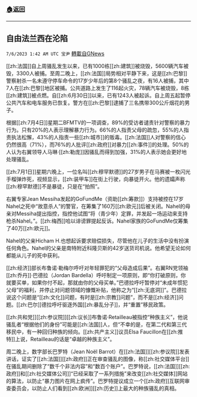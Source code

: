 ###  [:house:返回](README.md)
---


## 自由法兰西在沦陷
`7/6/2023 1:42 AM UTC 宝尹` [轉載自GNews](https://gnews.org/articles/1440411)

[[zh:法国]]自上周骚乱发生以来，已有1000栋[[zh:建筑]]被烧毁，5600辆汽车被毁，3300人被捕。至周二晚上，[[zh:法国]]局势相对平静下来，这是[[zh:巴黎]]警察射杀一名未遵守停车命令的17岁少年后的第8个骚乱之夜，有16人被捕，其中7人在[[zh:巴黎]]地区被捕。公共道路上发生了116起火灾，78辆汽车被烧毁，8栋[[zh:建筑]]被点燃。自[[zh:6月30日]]以来，已有1243人被起诉。自上周五起暂停公共汽车和电车服务已恢复。警方在[[zh:巴黎]]逮捕了三名携带300公斤烟花的男子。

根据[[zh:7月4日]]星期二BFMTV的一项调查，89%的受访者谴责针对警察的暴力行为。只有20%的人表示理解暴力行为。66%的人指责父母的疏忽，55%的人指责执法松懈，43%的人指责一些[[zh:城市]]的贩毒。[[zh:法国]]人对警察的信心仍然很高（71%），而76%的人批评[[zh:政府]]对暴力[[zh:事件]]的处理。50%的人认为右翼领导人马琳·[[zh:勒庞]]因骚乱而得到加强，31%的人表示她会更好地处理骚乱。

[[zh:7月1日]]星期六晚上，一位名叫[[zh:穆罕默德]]的27岁男子在马赛被一枚闪光手榴弹炸死，视频显示，[[zh:装甲车]]在街上行驶，向暴徒开火。他的遗孀声称[[zh:穆罕默德]]不是暴徒，只是在“拍照”。

右翼专家Jean Messiha发起的GoFundMe（资助[[zh:筹款]]）支持被控在17岁Nahel之死中“故意杀人”的警官，在筹集了160万[[zh:欧元]]后被关闭。Nahel的母亲对Messiha提出指控，指控他试图“将（青少年）定罪，并发起一场运动来支持枪杀Nahel。”。[[zh:梅西]]哈以诽谤罪提起反诉。Nahel家族的GoFundMe仅筹集了40万[[zh:欧元]]。

Nahel的父亲Hicham H.也想起诉要求赔偿损失，尽管他在儿子的生活中没有扮演任何角色。Nahel的父亲是南特附近科隆贝斯的42岁送货司机说。他希望无论如何都能从儿子的死中获利。

[[zh:经济]]部长布鲁诺·勒梅尔呼吁对年轻罪犯的“父母造成后果”。右翼RN党领袖[[zh:乔丹]]·巴德拉（Jordan Bardella）呼吁制定一项原则，即“你打破原则，你就要买单，如果你付不起，那就由你的父母买单。”巴德拉呼吁暂停对“未成年惯犯父母”的福利，并停止对问题领域的慷慨补贴，他称之为“[[zh:无底洞]]”。巴德拉说这个问题是“[[zh:文化]]问题，有时是[[zh:宗教]]问题”，而不是[[zh:经济]]问题。[[zh:巴尔]]德拉呼吁驱逐外国[[zh:暴乱分子]]，并“重置”移民政策。

[[zh:共和党]][[zh:参议院]][[zh:议长]]布鲁诺·Retailleau被指控“种族主义”，他说骚乱者“根据他们的身份”可能是[[zh:法国]]人，但“不幸的是，在第二代和第三代移民中，有一种回归种族的倾向。[[zh:共产主义]]议员Elsa Faucillon在[[zh:推特]]上说，Retailleau的话是“卓越的种族主义”。

周二晚上，数字部长巴罗特（Jean Noël Barrot）在[[zh:法国]][[zh:参议院]]发表讲话，证实了[[zh:法国]][[zh:政府]]正在审查骚乱的图像，称[[zh:社交媒体平台]]在骚乱期间删除了“数千个非法内容”和“数百个账户”。巴罗特说，[[zh:法国]][[zh:政府]]和[[zh:社交媒体公司]]“已经采取了一系列措施”来改变[[zh:社交媒体]]网站的算法，以防止“暴力图片在网上疯传”。巴罗特提议成立一个[[zh:政府]]互联网审查委员会，以防止人们看到[[zh:欧洲]][[zh:历史]]上最大的种族骚乱的真相。
